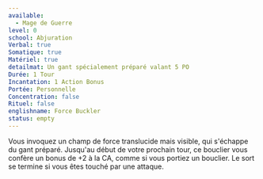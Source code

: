 ```yaml
---
available:
  - Mage de Guerre
level: 0
school: Abjuration
Verbal: true
Somatique: true
Matériel: true
detailmat: Un gant spécialement préparé valant 5 PO
Durée: 1 Tour
Incantation: 1 Action Bonus
Portée: Personnelle
Concentration: false
Rituel: false
englishname: Force Buckler
status: empty
---
```

Vous invoquez un champ de force translucide mais visible, qui s'échappe du gant préparé. Jusqu'au début de votre prochain tour, ce bouclier vous confère un bonus de +2 à la CA, comme si vous portiez un bouclier. Le sort se termine si vous êtes touché par une attaque.
